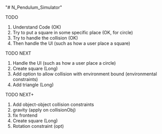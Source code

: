 "# N_Pendulum_Simulator" 

TODO 
1. Understand Code (OK)
2. Try to put a square in some specific place (OK, for circle) 
3. Try to handle the collision (OK)
4. Then handle the UI (such as how a user place a square)



TODO NEXT 
1. Handle the UI (such as how a user place a circle)
2. Create square (Long)
3. Add option to allow collision with environment bound (environmental constraints)
4. Add triangle (Long)

TODO NEXT+
1. Add object-object collision constraints
2. gravity (apply on collisionObj)
2. fix frontend 
3. Create square (Long)
4. Rotation constraint (opt)